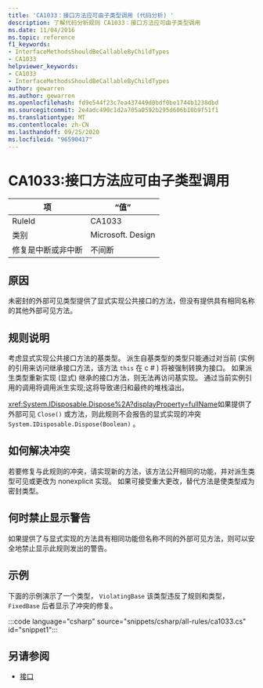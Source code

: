 ```yaml
---
title: 'CA1033：接口方法应可由子类型调用 (代码分析) '
description: 了解代码分析规则 CA1033：接口方法应可由子类型调用
ms.date: 11/04/2016
ms.topic: reference
f1_keywords:
- InterfaceMethodsShouldBeCallableByChildTypes
- CA1033
helpviewer_keywords:
- CA1033
- InterfaceMethodsShouldBeCallableByChildTypes
author: gewarren
ms.author: gewarren
ms.openlocfilehash: fd9e544f23c7ea437449d0bdf0be1744b1238dbd
ms.sourcegitcommit: 2e4adc490c1d2a705a0592b295d606b10b9f51f1
ms.translationtype: MT
ms.contentlocale: zh-CN
ms.lasthandoff: 09/25/2020
ms.locfileid: "96590417"
---
```

# <a name="ca1033-interface-methods-should-be-callable-by-child-types"></a>CA1033:接口方法应可由子类型调用

| 项                                     | “值”            |
|------------------------------------------|------------------|
| RuleId                                   | CA1033           |
| 类别                                 | Microsoft. Design |
| 修复是中断或非中断 | 不间断     |

## <a name="cause"></a>原因

未密封的外部可见类型提供了显式实现公共接口的方法，但没有提供具有相同名称的其他外部可见方法。

## <a name="rule-description"></a>规则说明

考虑显式实现公共接口方法的基类型。 派生自基类型的类型只能通过对当前 (实例的引用来访问继承接口方法，该方法 `this` 在 c # ) 将被强制转换为接口。 如果派生类型重新实现 (显式) 继承的接口方法，则无法再访问基实现。 通过当前实例引用的调用将调用派生实现;这将导致递归和最终的堆栈溢出。

<xref:System.IDisposable.Dispose%2A?displayProperty=fullName>如果提供了外部可见 `Close()` 或方法，则此规则不会报告的显式实现的冲突 `System.IDisposable.Dispose(Boolean)` 。

## <a name="how-to-fix-violations"></a>如何解决冲突

若要修复与此规则的冲突，请实现新的方法，该方法公开相同的功能，并对派生类型可见或更改为 nonexplicit 实现。 如果可接受重大更改，替代方法是使类型成为密封类型。

## <a name="when-to-suppress-warnings"></a>何时禁止显示警告

如果提供了与显式实现的方法具有相同功能但名称不同的外部可见方法，则可以安全地禁止显示此规则发出的警告。

## <a name="example"></a>示例

下面的示例演示了一个类型， `ViolatingBase` 该类型违反了规则和类型， `FixedBase` 后者显示了冲突的修复。

:::code language="csharp" source="snippets/csharp/all-rules/ca1033.cs" id="snippet1":::

## <a name="see-also"></a>另请参阅

- [接口](../../../csharp/programming-guide/interfaces/index.md)
